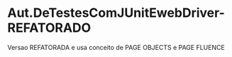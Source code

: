 # Aut.DeTestesComJUnitEwebDriver-REFATORADO
Versao REFATORADA e usa conceito de PAGE OBJECTS e PAGE FLUENCE
